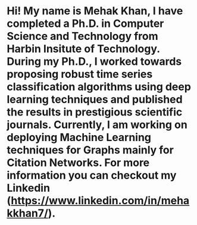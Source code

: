 # Hi! My name is Mehak Khan, I have completed a Ph.D. in Computer Science and Technology from Harbin Insitute of Technology. During my Ph.D., I worked towards proposing robust time series classification algorithms using deep learning techniques and published the results in prestigious scientific journals. Currently, I am working on deploying Machine Learning techniques for Graphs mainly for Citation Networks. For more information you can checkout my Linkedin (https://www.linkedin.com/in/mehakkhan7/).
